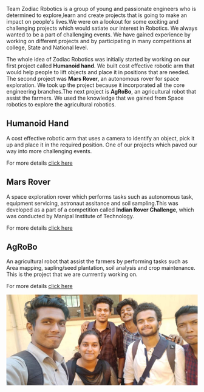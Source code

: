 
          
 
        
Team Zodiac Robotics is a group of young and passionate engineers who is determined to explore,learn and create projects that is going to make an impact on people's lives.We were on a lookout for some exciting and challenging projects which would satiate our interest in Robotics. We always wanted to be a part of challenging events. We have gained experience by working on different projects and by participating in many competitions at college, State and National level.

The whole idea of Zodiac Robotics was initially started by working on our first project called **Humanoid hand**. We built cost effective robotic arm that would help people to lift objects and place it in positions that are needed. The second project was **Mars Rover**, an autonomous rover for space exploration. We took up the project because it incorporated all the core engineering branches.The next project is **AgRoBo**, an agricultural robot that assist the farmers. We used the knowledge that we gained from Space robotics to explore the agricultural robotics.

## Humanoid Hand

A cost effective robotic arm that uses a camera to identify an object, pick it up and place it in the required position. One of our  projects which paved our way into more challenging events.

For more details [click here](https://zodiac-robotics.github.io/Humanoid-Hand/)

## Mars Rover
A space exploration rover which performs tasks such as autonomous task, equipment servicing, astronaut assitance and soil sampling.This was developed as a part of a competition called **Indian Rover Challenge**, which was conducted by Manipal Institute of Technology.

For more details [click here](https://zodiac-robotics.github.io/Mars-Rover/)

## AgRoBo
An agricultural robot that assist the farmers by performing tasks such as Area mapping, sapling/seed plantation, soil analysis and crop maintenance. This is the project that we are currrently working on.

For more details [click here](https://zodiac-robotics.github.io/AgRobo/)

![](aries.jpeg)      
